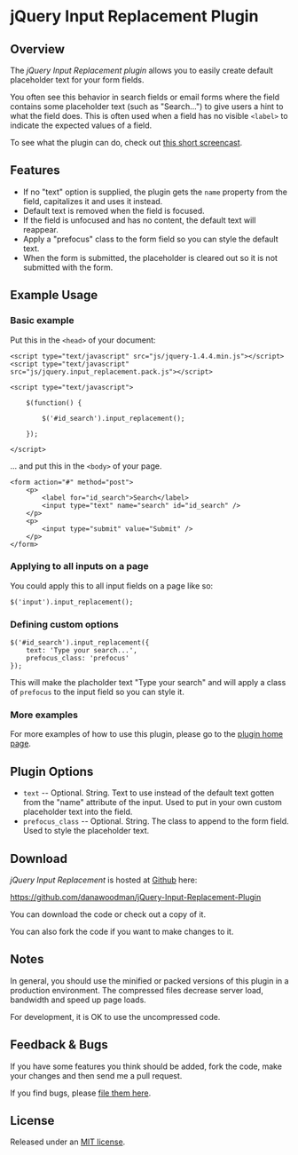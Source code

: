 # jQuery Input Replacement Plugin

## Overview

The *jQuery Input Replacement plugin* allows you to easily create default placeholder text for your form fields. 

You often see this behavior in search fields or email forms where the field contains some placeholder text (such as "Search...") to give users a hint to what the field does. This is often used when a field has no visible `<label>` to indicate the expected values of a field.
    
To see what the plugin can do, check out [this short screencast](http://www.screencast.com/t/mjDEnvFA).


## Features

* If no "text" option is supplied, the plugin gets the `name` property from the field, capitalizes it and uses it instead.
* Default text is removed when the field is focused.
* If the field is unfocused and has no content, the default text will reappear.
* Apply a "prefocus" class to the form field so you can style the default text.
* When the form is submitted, the placeholder is cleared out so it is not submitted with the form.


## Example Usage


### Basic example

Put this in the `<head>` of your document:

    <script type="text/javascript" src="js/jquery-1.4.4.min.js"></script>
    <script type="text/javascript" src="js/jquery.input_replacement.pack.js"></script>
    
    <script type="text/javascript">
    
        $(function() {
            
            $('#id_search').input_replacement();
            
        });
    
    </script>

... and put this in the `<body>` of your page.

    <form action="#" method="post">
        <p>
            <label for="id_search">Search</label>
            <input type="text" name="search" id="id_search" />
        </p>
        <p>
            <input type="submit" value="Submit" />
        </p>
    </form>


### Applying to all inputs on a page

You could apply this to all input fields on a page like so:

    $('input').input_replacement();


### Defining custom options

    $('#id_search').input_replacement({
        text: 'Type your search...',
        prefocus_class: 'prefocus'
    });

This will make the placholder text "Type your search" and will apply a class of `prefocus` to the input field so you can style it.

    
### More examples

For more examples of how to use this plugin, please go to the [plugin home page](http://www.danawoodman.com/).


## Plugin Options

* `text` -- Optional. String. Text to use instead of the default text gotten from the "name" attribute of the input. Used to put in your own custom placeholder text into the field.
* `prefocus_class` -- Optional. String. The class to append to the form field. Used to style the placeholder text.


## Download

*jQuery Input Replacement* is hosted at [Github](http://www.github.com/) here:

<https://github.com/danawoodman/jQuery-Input-Replacement-Plugin>

You can download the code or check out a copy of it. 

You can also fork the code if you want to make changes to it. 


## Notes

In general, you should use the minified or packed versions of this plugin in a production environment. The compressed files decrease server load, bandwidth and speed up page loads. 

For development, it is OK to use the uncompressed code.


## Feedback & Bugs

If you have some features you think should be added, fork the code, make your changes and then send me a pull request.

If you find bugs, please [file them here](https://github.com/danawoodman/jQuery-Input-Replacement-Plugin/issues).


## License

Released under an [MIT license](http://www.opensource.org/licenses/mit-license.php).
